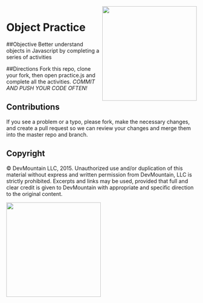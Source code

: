 <img src="https://devmounta.in/img/logowhiteblue.png" width="250" align="right">

Object Practice
===============

##Objective
Better understand objects in Javascript by completing a series of activities

##Directions
Fork this repo, clone your fork, then open practice.js and complete all the activities.
*COMMIT AND PUSH YOUR CODE OFTEN!*

## Contributions
If you see a problem or a typo, please fork, make the necessary changes, and create a pull request so we can review your changes and merge them into the master repo and branch.

## Copyright

© DevMountain LLC, 2015. Unauthorized use and/or duplication of this material without express and written permission from DevMountain, LLC is strictly prohibited. Excerpts and links may be used, provided that full and clear credit is given to DevMountain with appropriate and specific direction to the original content.

<img src="https://devmounta.in/img/logowhiteblue.png" width="250">
